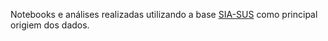 Notebooks e análises realizadas utilizando a base [SIA-SUS](http://sia.datasus.gov.br/principal/index.php) como principal origiem dos dados.
